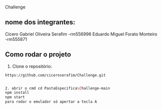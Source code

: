 Challenge


## nome dos integrantes:
Cícero Gabriel Oliveira Serafim -rm556996
Eduardo Miguel Forato Monteiro -rm555871

## Como rodar o projeto

1. Clone o repositório:
```bash
https://github.com/ciceroserafim/Challenge.git


2. abrir o cmd cd PastaEspecifica\Challenge-main
npm install
npm start
para rodar o emulador só apertar a tecla A

